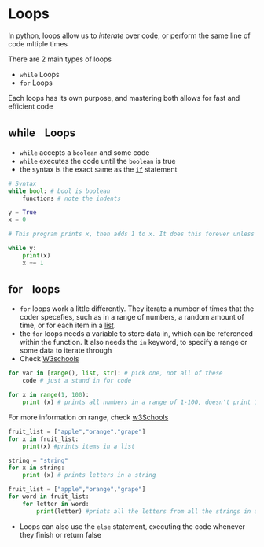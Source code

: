 <!-- Tags: #python #functions #computer_science #loops -->

# Loops
In python, loops allow us to *interate* over code, or perform the same line of code mltiple times

There are 2 main types of loops
- `while` Loops
- `for` Loops

Each loops has its own purpose, and mastering both allows for fast and efficient code

## whileㅤLoops
- `while` accepts a `boolean` and some code
- `while` executes the code until the `boolean` is true
- the syntax is the exact same as the [`if`](Logic.md#IfㅤStatement) statement
```Python
# Syntax
while bool: # bool is boolean
	functions # note the indents

```

```python
y = True
x = 0

# This program prints x, then adds 1 to x. It does this forever unless stopped

while y:
	print(x)
	x += 1

```

## forㅤloops
- `for` loops work a little differently. They iterate a number of times that the coder specefies, such as in a range of numbers, a random amount of time, or for each item in a [list](Loops.md).
- the `for` loops needs a variable to store data in, which can be referenced within the function. It also needs the `in` keyword, to specify a range or some data to iterate through
- Check [W3schools](https://www.w3schools.com/python/python_for_loops.asp)
```python
for var in [range(), list, str]: # pick one, not all of these
	code # just a stand in for code
```
```python
for x in range(1, 100):
	print (x) # prints all numbers in a range of 1-100, doesn't print 100 but does print 1.
```
For more information on range, check [w3Schools](https://www.w3schools.com/python/ref_func_range.asp)
```python
fruit_list = ["apple","orange","grape"]
for x in fruit_list:
	print(x) #prints items in a list
```
```Python
string = "string"
for x in string:
	print (x) # prints letters in a string
```
```Python
fruit_list = ["apple","orange","grape"]
for word in fruit_list:
	for letter in word:
		print(letter) #prints all the letters from all the strings in a list
```

- Loops can also use the `else` statement, executing the code whenever they finish or return false